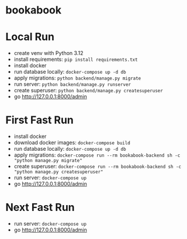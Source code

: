 # bookabook

# Local Run
- create venv with Python 3.12
- install requirements: `pip install requirements.txt`
- install docker
- run database locally: `docker-compose up -d db`
- apply migrations: `python backend/manage.py migrate`
- run server: `python backend/manage.py runserver`
- create superuser: `python backend/manage.py createsuperuser`
- go http://127.0.0.1:8000/admin

# First Fast Run
- install docker
- download docker images: `docker-compose build`
- run database locally: `docker-compose up -d db`
- apply migrations: `docker-compose run --rm bookabook-backend sh -c "python manage.py migrate"`
- create superuser: `docker-compose run --rm bookabook-backend sh -c "python manage.py createsuperuser"`
- run server: `docker-compose up`
- go http://127.0.0.1:8000/admin

# Next Fast Run
- run server: `docker-compose up`
- go http://127.0.0.1:8000/admin